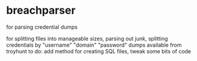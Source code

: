 # breachparser
for parsing credential dumps

for splitting files into manageable sizes, parsing out junk, splitting credentials by "username" "domain" "password"
dumps available from troyhunt
to do: add method for creating SQL files, tweak some bits of code
